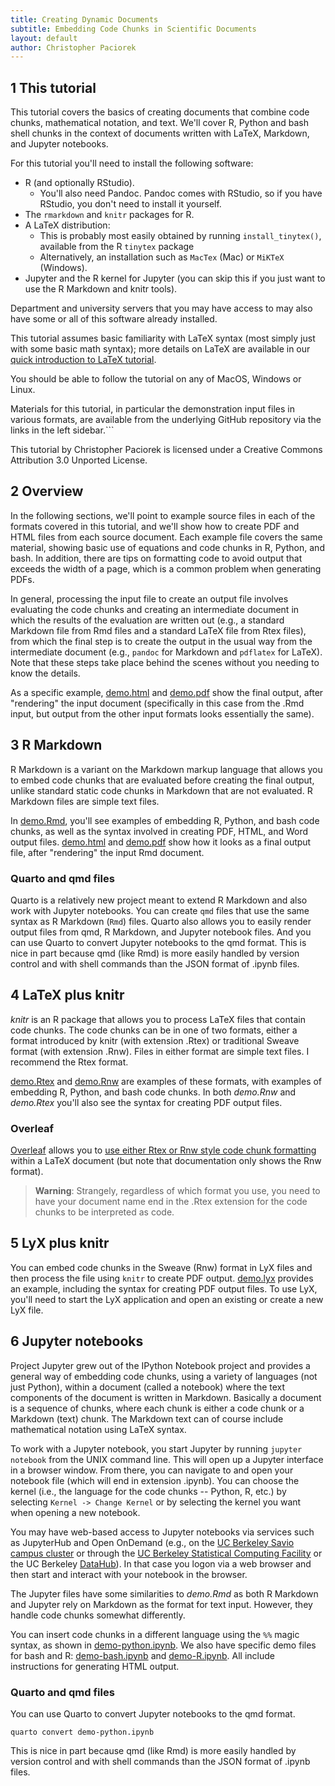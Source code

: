 ```yaml
---
title: Creating Dynamic Documents
subtitle: Embedding Code Chunks in Scientific Documents
layout: default
author: Christopher Paciorek
---
```


## 1 This tutorial

This tutorial covers the basics of creating documents that combine code chunks, mathematical notation, and text. We'll cover R, Python and bash shell chunks in the context of documents written with LaTeX, Markdown, and Jupyter notebooks.

For this tutorial you'll need to install the following software:

* R (and optionally RStudio).
   * You'll also need Pandoc. Pandoc comes with RStudio, so if you have RStudio, you don't need to install it yourself.
* The `rmarkdown` and `knitr` packages for R.
* A LaTeX distribution:
   * This is probably most easily obtained by running `install_tinytex()`, available from the R `tinytex` package
   * Alternatively, an installation such as `MacTex` (Mac) or `MiKTeX` (Windows).
* Jupyter and the R kernel for Jupyter (you can skip this if you just want to use the R Markdown and knitr tools).

Department and university servers that you may have access to may also have some or all of this software already installed.

This tutorial assumes basic familiarity with LaTeX syntax (most simply just with some basic math syntax); more details on LaTeX are available in our [quick introduction to LaTeX tutorial](https://statistics.berkeley.edu/computing/training/tutorials).

You should be able to follow the tutorial on any of MacOS, Windows or Linux. 

Materials for this tutorial, in particular the demonstration input files in various formats, are available from the underlying GitHub repository via the links in the left sidebar.```

This tutorial by Christopher Paciorek is licensed under a Creative Commons Attribution 3.0 Unported License.


## 2 Overview

In the following sections, we'll point to example source files in each of the formats covered in this tutorial, and we'll show how to create PDF and HTML files from each source document. Each example file covers the same material, showing basic use of equations and code chunks in R, Python, and bash. In addition, there are tips on formatting code to avoid output that exceeds the width of a page, which is a common problem when generating PDFs.

In general, processing the input file to create an output file involves evaluating the code chunks and creating an intermediate document in which the results of the evaluation are written out (e.g., a standard Markdown file from Rmd files and a standard LaTeX file from Rtex files), from which the final step is to create the output in the usual way from the intermediate document (e.g., `pandoc` for Markdown and `pdflatex` for LaTeX). Note that these steps take place behind the scenes without you needing to know the details.

As a specific example, [demo.html](demo.html) and [demo.pdf](demo.pdf) show the final output, after "rendering" the input document (specifically in this case from the .Rmd input, but output from the other input formats looks essentially the same). 

## 3 R Markdown

R Markdown is a variant on the Markdown markup language that allows you to embed code chunks that are evaluated before creating the final output, unlike standard static code chunks in Markdown that are not evaluated. R Markdown files are simple text files.

In [demo.Rmd](demo.Rmd), you'll see examples of embedding R, Python, and bash code chunks, as well as the syntax involved in creating PDF, HTML, and Word output files. [demo.html](demo.html) and [demo.pdf](demo.pdf) show how it looks as a final output file, after "rendering" the input Rmd document. 

### Quarto and qmd files

Quarto is a relatively new project meant to extend R Markdown and also work with Jupyter notebooks. You can create `qmd` files that use the same syntax as R Markdown (`Rmd`) files. Quarto also allows you to easily render output files from qmd, R Markdown, and Jupyter notebook files. And you can use Quarto to convert Jupyter notebooks to the qmd format. This is nice in part because qmd (like Rmd) is more easily handled by version control and with shell commands than the JSON format of .ipynb files.

## 4 LaTeX plus knitr

*knitr* is an R package that allows you to process LaTeX files that contain code chunks. The code chunks can be in one of two formats, either a format introduced by knitr (with extension .Rtex) or traditional Sweave format (with extension .Rnw). Files in either format are simple text files. I recommend the Rtex format.

[demo.Rtex](demo.Rtex) and [demo.Rnw](demo.Rnw) are examples of these formats, with examples of embedding R, Python, and bash code chunks.  In both *demo.Rnw* and *demo.Rtex* you'll also see the syntax for creating PDF output files.

### Overleaf

[Overleaf](overleaf.com) allows you to [use either Rtex or Rnw style code chunk formatting](https://www.overleaf.com/learn/latex/Knitr) within a LaTeX document (but note that documentation only shows the Rnw format). 

> **Warning**:
> Strangely, regardless of which format you use, you need to have your document name end in the .Rtex extension for the code chunks to be interpreted as code.

## 5 LyX plus knitr

You can embed code chunks in the Sweave (Rnw) format in LyX files and then process the file using `knitr` to create PDF output. [demo.lyx](demo.lyx) provides an example, including the syntax for creating PDF output files. To use LyX, you'll need to start the LyX application and open an existing or create a new LyX file.

## 6 Jupyter notebooks

Project Jupyter grew out of the IPython Notebook project and provides a general way of embedding code chunks, using a variety of languages (not just Python), within a document (called a notebook) where the text components of the document is written in Markdown. Basically a document is a sequence of chunks, where each chunk is either a code chunk or a Markdown (text) chunk. The Markdown text can of course include mathematical notation using LaTeX syntax. 

To work with a Jupyter notebook, you start Jupyter by running `jupyter notebook` from the UNIX command line. This will open up a Jupyter interface in a browser window. From there, you can navigate to and open your notebook file (which will end in extension .ipynb). You can choose the kernel (i.e., the language for the code chunks -- Python, R, etc.) by selecting `Kernel -> Change Kernel` or by selecting the kernel you want when opening a new notebook.

You may have web-based access to Jupyter notebooks via services such as JupyterHub and Open OnDemand (e.g., on the [UC Berkeley Savio campus cluster](https://ood.brc.berkeley.edu) or through the [UC Berkeley Statistical Computing Facility](https://jupyter.stat.berkeley.edu) or the UC Berkeley [DataHub](https://datahub.berkeley.edu)). In that case you logon via a web browser and then start and interact with your notebook in the browser.

The Jupyter files have some similarities to *demo.Rmd* as both R Markdown and Jupyter rely on Markdown as the format for text input. However, they handle code chunks somewhat differently.

You can insert code chunks in a different language using the `%%` magic syntax, as shown in [demo-python.ipynb](demo-python.ipynb). We also have specific demo files for bash and R: [demo-bash.ipynb](demo-bash.ipynb) and [demo-R.ipynb](demo-R.ipynb).  All include instructions for generating HTML output. 

### Quarto and qmd files

You can use Quarto to convert Jupyter notebooks to the qmd format. 

```
quarto convert demo-python.ipynb 
```

This is nice in part because qmd (like Rmd) is more easily handled by version control and with shell commands than the JSON format of .ipynb files.


